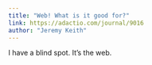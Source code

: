 ```yaml
---
title: "Web! What is it good for?"
link: https://adactio.com/journal/9016
author: "Jeremy Keith"
---
```


I have a blind spot. It’s the web.